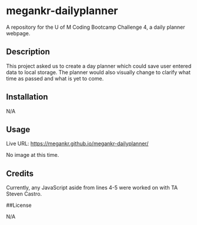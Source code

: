 # megankr-dailyplanner

A repository for the U of M Coding Bootcamp Challenge 4, a daily planner webpage.

## Description

This project asked us to create a day planner which could save user entered data to local storage. The planner would also visually change to clarify what time as passed and what is yet to come.

## Installation

N/A

## Usage

Live URL: https://megankr.github.io/megankr-dailyplanner/

No image at this time.

## Credits

Currently, any JavaScript aside from lines 4-5 were worked on with TA Steven Castro.

##License

N/A
